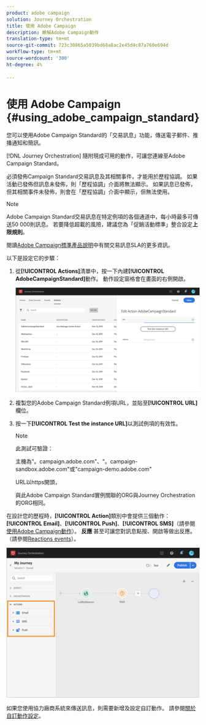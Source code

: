 ```yaml
---
product: adobe campaign
solution: Journey Orchestration
title: 使用 Adobe Campaign
description: 瞭解Adobe Campaign動作
translation-type: tm+mt
source-git-commit: 723c30865a5039bd68a8ac2e45d4c87a760e694d
workflow-type: tm+mt
source-wordcount: '300'
ht-degree: 4%

---
```



# 使用 Adobe Campaign {#using_adobe_campaign_standard}

您可以使用Adobe Campaign Standard的「交易訊息」功能，傳送電子郵件、推播通知和簡訊。

[!DNL Journey Orchestration] 隨附現成可用的動作，可讓您連線至Adobe Campaign Standard。

必須發佈Campaign Standard交易訊息及其相關事件，才能用於歷程協調。 如果活動已發佈但訊息未發佈，則「歷程協調」介面將無法顯示。 如果訊息已發佈，但其相關事件未發佈，則會在「歷程協調」介面中顯示，但無法使用。

>[!NOTE]
>
>Adobe Campaign Standard交易訊息在特定例項的各個通道中，每小時最多可傳送50 000則訊息。 若要降低超載的風險，建議您為「促銷活動標準」整合設定&#x200B;**上限規則**。
>
>閱讀[Adobe Campaign標準產品說明](https://helpx.adobe.com/legal/product-descriptions/campaign-standard.html)中有關交易訊息SLA的更多資訊。

以下是設定它的步驟：

1. 從&#x200B;**[!UICONTROL Actions]**&#x200B;清單中，按一下內建&#x200B;**[!UICONTROL AdobeCampaignStandard]**&#x200B;動作。 動作設定窗格會在畫面的右側開啟。

   ![](../assets/actioncampaign.png)

1. 複製您的Adobe Campaign Standard例項URL，並貼至&#x200B;**[!UICONTROL URL]**&#x200B;欄位。

1. 按一下&#x200B;**[!UICONTROL Test the instance URL]**&#x200B;以測試例項的有效性。

   >[!NOTE]
   >
   >此測試可驗證：
   >
   >主機為&quot;。campaign.adobe.com&quot;、&quot;。campaign-sandbox.adobe.com&quot;或&quot;campaign-demo.adobe.com&quot;
   >
   >URL以https開頭，
   >
   >與此Adobe Campaign Standard實例關聯的ORG與Journey Orchestration的ORG相同。

在設計您的歷程時，**[!UICONTROL Action]**&#x200B;類別中會提供三個動作：**[!UICONTROL Email]**、**[!UICONTROL Push]**、**[!UICONTROL SMS]**（請參閱[使用Adobe Campaign動作](../building-journeys/using-adobe-campaign-actions.md)）。 **反應** 甚至可讓您對訊息點按、開啟等做出反應。（請參閱[Reactions events](../building-journeys/reaction-events.md)）。

![](../assets/journey58.png)

如果您使用協力廠商系統來傳送訊息，則需要新增及設定自訂動作。 請參閱[關於自訂動作設定](../action/about-custom-action-configuration.md)。
